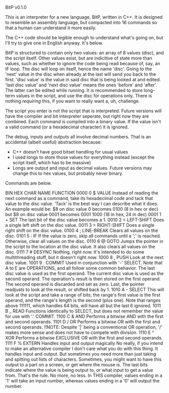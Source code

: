 BitP v0.1.0

This is an interpreter for a new language, BitP, written in C++.
It is designed to resemble an assembly language, but compacted into 16 commands so that a human can understand it more easily.

The C++ code should be legible enough to understand what's going on, but I'll try to give one in English anyway. It's below.

BitP is structured to contain only two values: an array of 8 values (disc), and the script itself.
Other values exist, but are indicitive of state more than values, such as whether to ignore the code being read because of, say, an IF loop.
The disc will loop on itself, hence the name 'disc'. Going to the 'next' value in the disc when already at the last will send you back to the first.
'disc value' is the value in said disc that is being looked at and edited. 'last disc value' and 'next disc value' means the ones 'before' and 'after'.
The latter can be edited while running. It is recommended to store long-term values in the script, and use the disc for operations only. There is nothing *requiring* this, if you want to really want a, uh, challenge.

The script you enter is not the script that is interpreted. Future versions will have the compiler and bit interpreter seperate, but right now they are combined.
Each command is compiled into a binary value. If the value isn't a valid command (or a hexadecimal character) it is ignored.

The debug, inputs and outputs all involve decimal numbers. That is an accidental (albeit useful) abstraction because:
 - C++ doesn't have good bitset handling for usual values
 - I used longs to store those values for everything instead (except the script itself, which has to be massive)
 - Longs are output and input as decimal values.
Future versions may change this to hex values, but probably never binary.

Commands are below.

BIN		HEX		CHAR	NAME		FUNCTION
0000	0		$		VALUE		Instead of reading the next command as a command, take its hexadecimal code and tack that value to the disc value.
'Tack' is the best way I can describe what it does. An example would be:
$8 on disc value 0 becomes 0100 (8 in hex or dec)
but $8 on disc value 0001 becomes 0001 1000 (18 in hex, 24 in dec)
0001	1		+		SET			The last bit of the disc value becomes a 1.
0010	2		<		LEFT-SHIFT	Does a single left shift on the disc value.
0011	3		>		RIGHT-SHIFT	Does a single right shift on the disc value.
0100	4		;		LINE-BREAK	Clears all values on the disc.
0101	5		:		IF			If the value is zero, skip all commands until a ';' is reached. Otherwise, clear all values on the disc.
0110	6		@		GOTO		Jumps the pointer in the script to the location at the disc value. It also clears all values on the disc.
0111	7		#		DESYNC		Nothing, right now. It's intended to do some multithreading stuff, but it doesn't right now.
1000	8		,		PUSH		Look at the next disc value.
1001	9		.		COMMIT		Used in conjunction with '-' SELECT.
Note that A to E are OPERATIONS, and all follow some common behavior.
The last disc value is used as the first operand.
The current disc value is used as the second operand.
The operation's result is then stored on the first operand.
The second operand is discarded and set as zero.
Last, the pointer readjusts to look at the result, or shifted back by 1.
1010	A		-		SELECT		This will look at the script and take a range of bits; the range's first value is the first operand, and the range's length is the second (plus one).
Note that ranges above 111111, which handles 64 bits, will have all but the last 6 ignored.
1011	B		_		READ		Functions identically to SELECT, but does not remember the value for use with '.' COMMIT.
1100	C		&		AND			Performs a bitwise AND with the first and second operands.
1101	D		/		OR			Performs a bitwise OR with the first and second operands.
!!NOTE: Despite '|' being a conventional OR operation, '/' makes more sense and does not have to compete with division.
1110	E		^		XOR			Performs a bitwise EXCLUSIVE OR with the first and second operands.
1111	F		%		EXTERN		Handles input and output magically
No really, if you intend to make an alternative compiler I don't care what you do with this thing.
It handles input and output. But sometimes you need more than just taking and spitting out lists of characters.
Sometimes, you might want to have this output to a part on a screen, or get where the mouse is.
The last bits indicate where the value is being output to, or what input to get a value from. That's the rule. No more, no less.
In THIS compiler, values ending in a '1' will take an input number, whereas values ending in a '0' will output the number.

